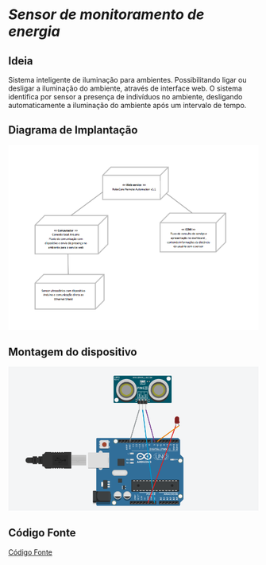 # *Sensor de monitoramento de energia*

## Ideia

  Sistema inteligente de iluminação para ambientes. Possibilitando ligar ou desligar a iluminação do ambiente, através de interface web.
	O sistema identifica por sensor a presença de indivíduos no ambiente, desligando automaticamente a iluminação do ambiente após um intervalo de tempo.

## Diagrama de Implantação

![](DiagImplantacao.png)

## Montagem do dispositivo

![](Montagem_Sistema.PNG)

## Código Fonte

<a href="https://github.com/felipefoliveira1/objint-projeto-05J12/blob/master/docs/Codigo_Fonte.txt">Código Fonte</a>
